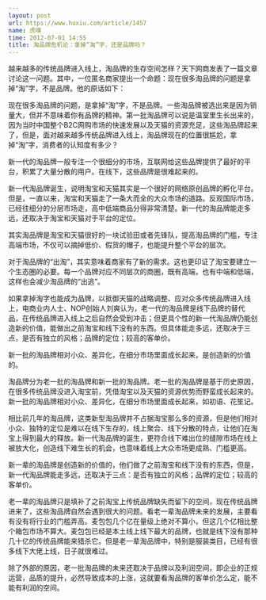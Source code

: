 ```yaml
---
layout: post
url: https://www.huxiu.com/article/1457
name: 虎嗅
time: 2012-07-01 14:55
title: 淘品牌危机论：拿掉“淘”字，还是品牌吗？
---
```

越来越多的传统品牌进入线上，淘品牌的生存空间怎样？天下网商发表了一篇文章讨论这一问题。其中，一位匿名商家提出一个命题：现在很多淘品牌的问题是拿掉“淘”字，不是品牌。他的原话如下：

现在很多淘品牌的问题，是拿掉“淘”字，不是品牌。一些淘品牌被选出来是因为销量大，但并不意味着你有品牌的精神。第一批淘品牌可以说是温室里生长出来的，因为当时中国整个B2C网购市场的快速发展以及天猫的资源充足，这些淘品牌起来了，但是，面对越来越多传统品牌进入线上，淘品牌现在的位置很尴尬，拿掉“淘”字，消费者的认知度有多少？

新一代的淘品牌一般专注一个很细分的市场，互联网给这些品牌提供了最好的平台，积累了大量分散的用户。在线下，这些品牌是很难起来的。

新一代淘品牌诞生，说明淘宝和天猫其实是一个很好的网络原创品牌的孵化平台。但是，一直以来，淘宝和天猫走了一条大而全的大众市场的道路。反观国际市场，已经往细分的分层市场走，高中低端商品分得非常清楚。新一代的淘品牌能走多远，还取决于淘宝和天猫对于平台的定位。

其实淘品牌是淘宝和天猫很好的一块试验田或者先锋队，提高淘品牌的门槛，专注高端市场，不仅可以摘掉低价、假货的帽子，也能提升整个平台的层次。

对于淘品牌的“出淘”，其实意味着商家有了新的需求。这也更印证了淘宝要建立一个生态圈的必要。每一个品牌对应不同层次的商圈，既有高端，也有中端和低端，这样也会减少淘品牌的“出逃”。

如果拿掉淘字也能成为品牌，以抵御天猫的战略调整、应对众多传统品牌进入线上，电商业内人士、NOP创始人刘爽认为，老一代的淘品牌是线下品牌的替代品，在传统品牌进入线上之后自然会受到冲击；但更具个性的新一代淘品牌仍能创造新的价值，能做出之前淘宝和线下没有的东西。但具体能走多远，还取决于三点，是否有独立的风格；品牌的定位；较高的客单价。

新一批的淘品牌相对小众、差异化，在细分市场里面成长起来，是创造新的价值的。

淘品牌分为老一批的淘品牌和新一批的淘品牌。老一批的淘品牌是基于历史原因，在很多传统品牌没进入淘宝前，凭借淘宝以及天猫的资源优势而野蛮成长起来的。新一批的淘品牌相对小众、差异化，在细分市场里面成长起来，如初语、花笙记。

相比前几年的淘品牌，这类新型淘品牌并不占据淘宝那么多的资源，但是他们相对小众、独特的定位是难以在线下生存的，线上聚合、线下分散的特点，让他们在淘宝上得到最大的释放。新一代淘品牌的诞生，更符合线下难出位的缝隙市场在线上被放大化，创造线下难生长的机会，也意味着线上大众市场更成熟、门槛更高。

新一辈的淘品牌是创造新的价值的，他们做了之前淘宝和线下没有的东西，但是，新一代淘品牌能走多远，还取决于三点：是否有独立的风格；品牌的定位；较高的客单价。

老一辈的淘品牌只是填补了之前淘宝上传统品牌缺失而留下的空间，现在传统品牌进来了，这些淘品牌自然会遇到很大的问题。看老一辈淘品牌未来的发展，主要看有没有将行业的门槛弄高。麦包包几个亿在量级上绝对不算小，但这几个亿相比整个箱包市场不算大。麦包包已经是本土线上线下最大的品牌，也就是线下没有那种几十亿的传统品牌能来猎杀它。但是老一辈淘品牌中，特别是服装类目，已经有很多线下大佬上线，日子就很难过。

除了外部的原因，老一批淘品牌的未来还取决于品牌以及利润空间，即企业的正规运营，品质的提升，必然导致成本的上涨，这就要看淘品牌的客单价怎么定，能不能有利润的空间。

